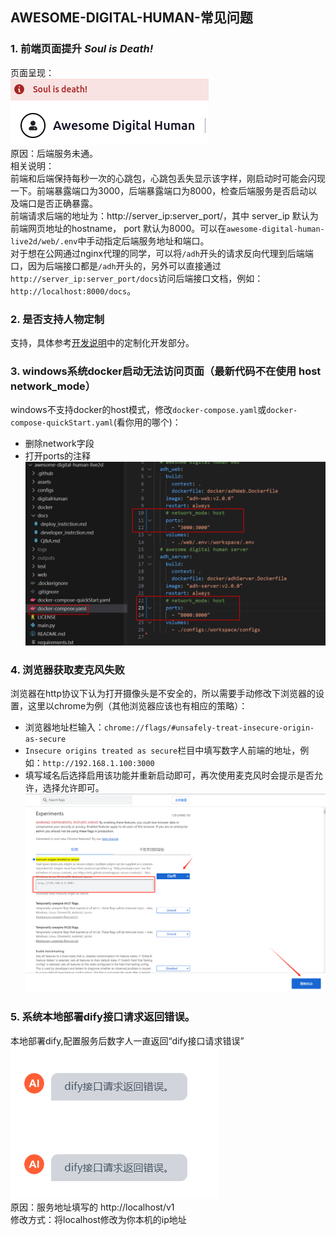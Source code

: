 ## AWESOME-DIGITAL-HUMAN-常见问题

### 1. 前端页面提升 *Soul is Death!*
页面呈现：  
![](../assets/Q&A_1_1.png)  
原因：后端服务未通。  
相关说明：  
前端和后端保持每秒一次的心跳包，心跳包丢失显示该字样，刚启动时可能会闪现一下。前端暴露端口为3000，后端暴露端口为8000，检查后端服务是否启动以及端口是否正确暴露。  
前端请求后端的地址为：http://server_ip:server_port/，其中 server_ip 默认为前端网页地址的hostname， port 默认为8000。可以在`awesome-digital-human-live2d/web/.env`中手动指定后端服务地址和端口。  
对于想在公网通过nginx代理的同学，可以将`/adh`开头的请求反向代理到后端端口，因为后端接口都是`/adh`开头的，另外可以直接通过`http://server_ip:server_port/docs`访问后端接口文档，例如：`http://localhost:8000/docs`。

### 2. 是否支持人物定制
支持，具体参考[开发说明](./docs/developer_instrction.md)中的定制化开发部分。

### 3. windows系统docker启动无法访问页面（最新代码不在使用 host network_mode）
windows不支持docker的host模式，修改`docker-compose.yaml`或`docker-compose-quickStart.yaml`(看你用的哪个)：  
* 删除network字段
* 打开ports的注释  
![](../assets/Q&A_3_1.png)

### 4. 浏览器获取麦克风失败
浏览器在http协议下认为打开摄像头是不安全的，所以需要手动修改下浏览器的设置，这里以chrome为例（其他浏览器应该也有相应的策略）：  
* 浏览器地址栏输入：`chrome://flags/#unsafely-treat-insecure-origin-as-secure`  
* `Insecure origins treated as secure`栏目中填写数字人前端的地址，例如：`http://192.168.1.100:3000`  
* 填写域名后选择启用该功能并重新启动即可，再次使用麦克风时会提示是否允许，选择允许即可。
![](../assets/Q&A_4_1.png)

### 5. 系统本地部署dify接口请求返回错误。
本地部署dify,配置服务后数字人一直返回“dify接口请求错误”
![](../assets/Q&A_5_1.png)  
原因：服务地址填写的 http://localhost/v1  
修改方式：将localhost修改为你本机的ip地址